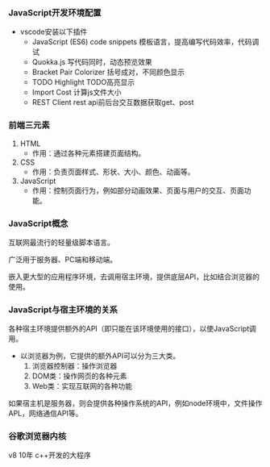 ### JavaScript开发环境配置 ###
- vscode安装以下插件
	- JavaScript (ES6) code snippets 	模板语言，提高编写代码效率，代码调试
	- Quokka.js							写代码同时，动态预览效果
	- Bracket Pair Colorizer			括号成对，不同颜色显示
	- TODO Highlight					TODO高亮显示
	- Import Cost						计算js文件大小
	- REST Client						rest api前后台交互数据获取get、post

### 前端三元素 ###
1. HTML
	- 作用：通过各种元素搭建页面结构。
2. CSS
	- 作用：负责页面样式、形状、大小、颜色、动画等。
3. JavaScript
	- 作用：控制页面行为，例如部分动画效果、页面与用户的交互、页面功能。

### JavaScript概念 ###

互联网最流行的轻量级脚本语言。

广泛用于服务器、PC端和移动端。

嵌入更大型的应用程序环境，去调用宿主环境，提供底层API，比如结合浏览器的使用。

### JavaScript与宿主环境的关系 ###

各种宿主环境提供额外的API（即只能在该环境使用的接口），以使JavaScript调用。

- 以浏览器为例，它提供的额外API可以分为三大类。
	1. 浏览器控制器：操作浏览器
	2. DOM类：操作网页的各种元素
	3. Web类：实现互联网的各种功能

如果宿主机是服务器，则会提供各种操作系统的API，例如node环境中，文件操作APL，网络通信API等。

### 谷歌浏览器内核 ###

v8 10年 c++开发的大程序